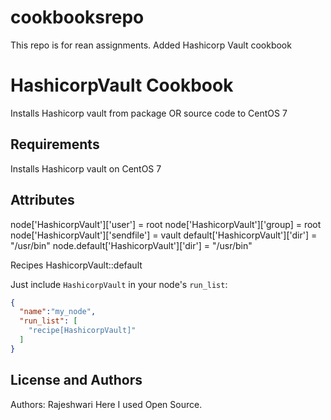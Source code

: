 # cookbooksrepo

This repo is for rean assignments.
Added Hashicorp Vault cookbook

HashicorpVault Cookbook
=======================
Installs Hashicorp vault from package OR source code to CentOS 7      

Requirements
------------
Installs Hashicorp vault on CentOS 7      

Attributes
----------

node['HashicorpVault']['user'] = root
node['HashicorpVault']['group] = root
node['HashicorpVault']['sendfile'] = vault
default['HashicorpVault']['dir'] = "/usr/bin"
node.default['HashicorpVault']['dir'] = "/usr/bin"




Recipes
HashicorpVault::default
 
Just include `HashicorpVault` in your node's `run_list`:

```json
{
  "name":"my_node",
  "run_list": [
    "recipe[HashicorpVault]"
  ]
}
```

License and Authors
-------------------
Authors: Rajeshwari
Here I used Open Source.
